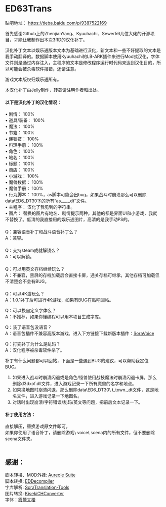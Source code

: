 # ED63Trans  
  
贴吧地址： https://tieba.baidu.com/p/9387522169  
  
首先感谢Github上的ZhenjianYang、Kyuuhachi、Sewer56几位大佬的开源项目，才能让我制作出本次3RD的汉化补丁。  
  
汉化补丁文本以娱乐通版本文本为基础进行汉化，新文本和一些不好提取的文本是我手动翻译的。数据脚本使用Kyuuhachi的LB-ARK插件来进行Mod式汉化，字体文件则是通过内存注入，主程序的文本是修改程序运行时代码来达到汉化目的，所以可能会被杀毒软件报错，还请注意。 
  
游戏文本版权归娱乐通所有。  
  
本汉化补丁由Jelly制作，转载请注明作者和出处。  
#### 以下是汉化补丁的汉化情况：  
•	剧情：		100%  
•	道具/装备：	100%  
•	魔法：		100%  
•	书籍：		100%  
•	连锁技：		100%  
•	料理手册：	100%  
•	角色：		100%  
•	地名：		100%  
•	标题：		100%  
•	商店：		100%  
•	小游戏：		100%  
•	魔兽数据：	100%  
•	魔兽手册：	100%  
•	行为脚本：	100%，as脚本可能会出bug，如果战斗时崩溃那么可以删除data\ED6_DT30下的所有“as___._dt”文件。  
•	主程序：		汉化了我见到的字符串。  
•	图片：		替换的图片有地名、剧情提示两种，其他的都是界面UI和小游戏，我就不替换了。低清的我直接用的娱乐通图片，高清的是我手动PS的。  
　  
Q：兼容语音补丁和战斗语音补丁么？  
A：兼容。  
　  
Q：支持steam成就解锁么？  
A：可以解锁。  
　  
Q：可以用英文存档继续玩么？  
A：不兼容，黑屏的存档加载后会直接卡屏，通关存档可继承，其他存档可加载但不清楚会不会有BUG。  
　  
Q：可以4K游玩么？  
A：1.0.1补丁后可进行4K游戏，如果有BUG在贴吧回帖。  
  
Q：可以换自定义字体么？  
A：不推荐，如果你懂编程可以用本项目生成字库。  

Q：装了语音包没语音？  
A：语音包插件不兼容高版本游戏，进入下方链接下载新版本插件：[SoraVoice](https://github.com/ZhenjianYang/SoraVoice/releases/tag/20230823)  
  
Q：打完补丁为什么是乱码？  
A：汉化程序被杀毒软件杀了。  
  
补丁有什么问题都可以回帖，下面是一些遇到BUG的建议，可以帮助我定位BUG。  
1.	如果进入战斗时崩溃闪退或是角色/怪兽使用战技魔法时崩溃闪退卡屏，那么删除d3dxof.dll文件，进入游戏记录一下所有魔兽的名字和地点。  
2.	如果换地图时崩溃闪退，那么删除data\ED6_DT30\ t_town._dt文件，这是地名文件，进入游戏记录一下地图名。  
3.	对话时出现崩溃/字符错误/乱码/英文等问题，把前后文本记录一下。

#### 补丁使用方法：  
直接解压，替换游戏原文件即可。  
如果你使用了语音补丁，请删除游戏\ voice\ scena内的所有文件，但不要删除scena文件夹。　  
　  
## 感谢：  
脚本转换、MOD外挂: [Aureole Suite](https://github.com/Aureole-Suite)  
脚本转换: [EDDecompiler](https://github.com/ZhenjianYang/EDDecompiler)  
字库解析: [SoraTranslation-Tools](https://github.com/ZhenjianYang/SoraTranslation-Tools)  
图片转换: [KisekiCHConverter](https://github.com/Sewer56/Kiseki-Texture-Tool)  
字体：[霞鹜文楷](https://github.com/lxgw/LxgwWenKai)  
  
